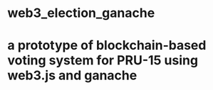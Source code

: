 # web3_election_ganache
# a prototype of blockchain-based voting system for PRU-15 using web3.js and ganache
